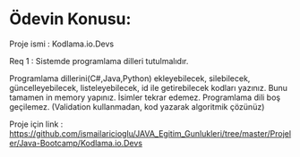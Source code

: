# Ödevin Konusu:

Proje ismi : Kodlama.io.Devs

Req 1 : Sistemde programlama dilleri tutulmalıdır.

Programlama dillerini(C#,Java,Python) ekleyebilecek, silebilecek, güncelleyebilecek, listeleyebilecek, id ile getirebilecek kodları yazınız. Bunu tamamen in memory yapınız.
İsimler tekrar edemez.
Programlama dili boş geçilemez. (Validation kullanmadan, kod yazarak algoritmik çözünüz)

Proje için link : https://github.com/ismailaricioglu/JAVA_Egitim_Gunlukleri/tree/master/Projeler/Java-Bootcamp/Kodlama.io.Devs
